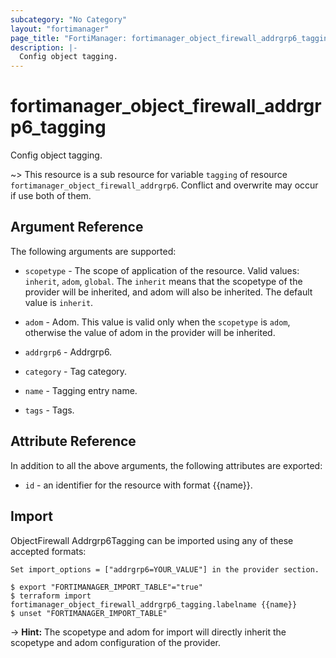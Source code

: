 ```yaml
---
subcategory: "No Category"
layout: "fortimanager"
page_title: "FortiManager: fortimanager_object_firewall_addrgrp6_tagging"
description: |-
  Config object tagging.
---
```


# fortimanager_object_firewall_addrgrp6_tagging
Config object tagging.

~> This resource is a sub resource for variable `tagging` of resource `fortimanager_object_firewall_addrgrp6`. Conflict and overwrite may occur if use both of them.



## Argument Reference


The following arguments are supported:

* `scopetype` - The scope of application of the resource. Valid values: `inherit`, `adom`, `global`. The `inherit` means that the scopetype of the provider will be inherited, and adom will also be inherited. The default value is `inherit`.
* `adom` - Adom. This value is valid only when the `scopetype` is `adom`, otherwise the value of adom in the provider will be inherited.
* `addrgrp6` - Addrgrp6.

* `category` - Tag category.
* `name` - Tagging entry name.
* `tags` - Tags.


## Attribute Reference

In addition to all the above arguments, the following attributes are exported:
* `id` - an identifier for the resource with format {{name}}.

## Import

ObjectFirewall Addrgrp6Tagging can be imported using any of these accepted formats:
```
Set import_options = ["addrgrp6=YOUR_VALUE"] in the provider section.

$ export "FORTIMANAGER_IMPORT_TABLE"="true"
$ terraform import fortimanager_object_firewall_addrgrp6_tagging.labelname {{name}}
$ unset "FORTIMANAGER_IMPORT_TABLE"
```
-> **Hint:** The scopetype and adom for import will directly inherit the scopetype and adom configuration of the provider.
